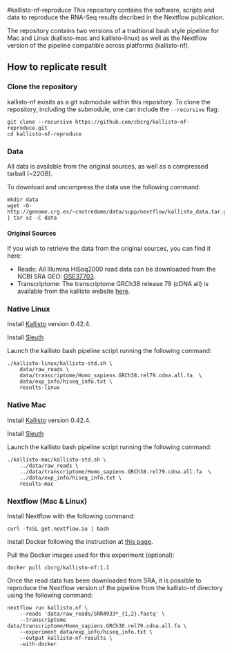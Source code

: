 #kallisto-nf-reproduce
This repository contains the software, scripts and data to reproduce the RNA-Seq results decribed in the Nextflow publication.

The repository contains two versions of a tradtional bash style pipeline for Mac and Linux (kallisto-mac and kallisto-linux) as well as the Nextflow version of the pipeline compatible across platforms (kallisto-nf).

## How to replicate result 

### Clone the repository
kallisto-nf exisits as a git submodule within this repository. To clone the repository, including the submodule, one can include the `--recursive` flag:

    git clone --recursive https://github.com/cbcrg/kallisto-nf-reproduce.git
    cd kallisto-nf-reproduce

### Data
All data is available from the original sources, as well as a compressed tarball (~22GB). 

To download and uncompress the data use  the following command:

    mkdir data
    wget -O- http://genome.crg.es/~cnotredame/data/supp/nextflow/kallisto_data.tar.gz | tar xz -C data


#### Original Sources
If you wish to retrieve the data from the original sources, you can find it here:
* Reads: All Illumina HiSeq2000 read data can be downloaded from the NCBI SRA GEO: [GSE37703](http://www.ncbi.nlm.nih.gov/geo/query/acc.cgi?acc=GSE37703).
* Transcriptome: The transcriptome GRCh38 release 79 (cDNA all) is available from the kallisto website [here](http://bio.math.berkeley.edu/kallisto/transcriptomes/).

### Native Linux 

Install [Kallisto](https://pachterlab.github.io/kallisto) version 0.42.4.

Install [Sleuth](https://liorpachter.wordpress.com/2015/08/17/a-sleuth-for-rna-seq/)

Launch the kallisto bash pipeline script running the following command: 

    ./kallisto-linux/kallisto-std.sh \
        data/raw_reads \
    	data/transcriptome/Homo_sapiens.GRCh38.rel79.cdna.all.fa  \
      	data/exp_info/hiseq_info.txt \
      	results-linux

### Native Mac  

Install [Kallisto](https://pachterlab.github.io/kallisto) version 0.42.4. 

Install [Sleuth](https://liorpachter.wordpress.com/2015/08/17/a-sleuth-for-rna-seq/)

Launch the kallisto bash pipeline script running the following command:

    ./kallisto-mac/kallisto-std.sh \
        ../data/raw_reads \
        ../data/transcriptome/Homo_sapiens.GRCh38.rel79.cdna.all.fa  \
        ../data/exp_info/hiseq_info.txt \
        results-mac
### Nextflow (Mac & Linux)

Install Nextflow with the following command: 

    curl -fsSL get.nextflow.io | bash

Install Docker following the instruction at [this page](https://docs.docker.com/engine/installation/). 

Pull the Docker images used for this experiment (optional): 

    docker pull cbcrg/kallisto-nf:1.1 

Once the read data has been downloaded from SRA, it is possible to reproduce the Nextflow version of the pipeline from the kallisto-nf directory using the following command:

    nextflow run kallisto.nf \
        --reads 'data/raw_reads/SRR4933*_{1,2}.fastq' \
        --transcriptome data/transcriptome/Homo_sapiens.GRCh38.rel79.cdna.all.fa \
        --experiment data/exp_info/hiseq_info.txt \
        --output kallisto-nf-results \
        -with-docker


